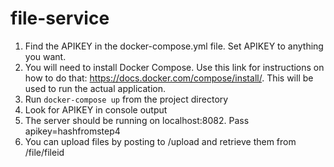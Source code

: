 # file-service
1. Find the APIKEY in the docker-compose.yml file. Set APIKEY to anything you want.
2. You will need to install Docker Compose. Use this link for instructions on how to do that: https://docs.docker.com/compose/install/. This will be used to run the actual application. 
3. Run `docker-compose up` from the project directory
4. Look for APIKEY in console output
5. The server should be running on localhost:8082. Pass apikey=hashfromstep4
6. You can upload files by posting to /upload and retrieve them from /file/fileid
